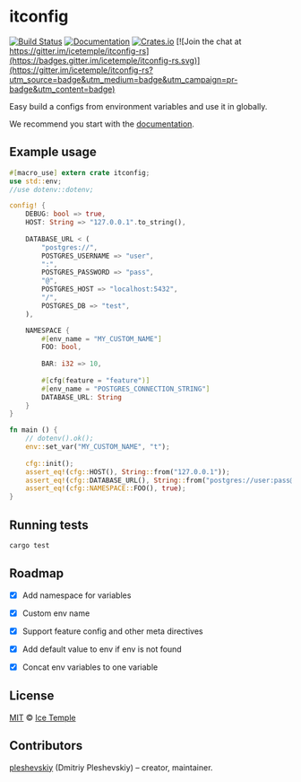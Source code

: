 # itconfig
[![Build Status](https://travis-ci.org/icetemple/itconfig-rs.svg?branch=master)](https://travis-ci.org/icetemple/itconfig-rs)
[![Documentation](https://docs.rs/itconfig/badge.svg)](https://docs.rs/itconfig)
[![Crates.io](https://img.shields.io/badge/crates.io-v0.5.1-orange.svg?longCache=true)](https://crates.io/crates/itconfig) 
[![Join the chat at https://gitter.im/icetemple/itconfig-rs](https://badges.gitter.im/icetemple/itconfig-rs.svg)](https://gitter.im/icetemple/itconfig-rs?utm_source=badge&utm_medium=badge&utm_campaign=pr-badge&utm_content=badge)

Easy build a configs from environment variables and use it in globally.

We recommend you start with the [documentation].


## Example usage

```rust
#[macro_use] extern crate itconfig;
use std::env;
//use dotenv::dotenv;

config! {
    DEBUG: bool => true,
    HOST: String => "127.0.0.1".to_string(),
    
    DATABASE_URL < (
        "postgres://",
        POSTGRES_USERNAME => "user",
        ":",
        POSTGRES_PASSWORD => "pass",
        "@",
        POSTGRES_HOST => "localhost:5432",
        "/",
        POSTGRES_DB => "test",
    ),

    NAMESPACE {
        #[env_name = "MY_CUSTOM_NAME"]
        FOO: bool,
        
        BAR: i32 => 10,
        
        #[cfg(feature = "feature")]
        #[env_name = "POSTGRES_CONNECTION_STRING"]
        DATABASE_URL: String
    }
}

fn main () {
    // dotenv().ok();
    env::set_var("MY_CUSTOM_NAME", "t");
    
    cfg::init();
    assert_eq!(cfg::HOST(), String::from("127.0.0.1"));
    assert_eq!(cfg::DATABASE_URL(), String::from("postgres://user:pass@localhost:5432/test"));
    assert_eq!(cfg::NAMESPACE::FOO(), true);
}
```

## Running tests

```bash
cargo test
```


## Roadmap

* [x] Add namespace for variables
* [x] Custom env name
* [x] Support feature config and other meta directives
* [x] Add default value to env if env is not found
* [x] Concat env variables to one variable


## License

[MIT] © [Ice Temple](https://github.com/icetemple)


## Contributors

[pleshevskiy](https://github.com/pleshevskiy) (Dmitriy Pleshevskiy) – creator, maintainer.


[documentation]: https://docs.rs/itconfig
[MIT]: https://github.com/icetemple/itconfig-rs/blob/master/LICENSE
